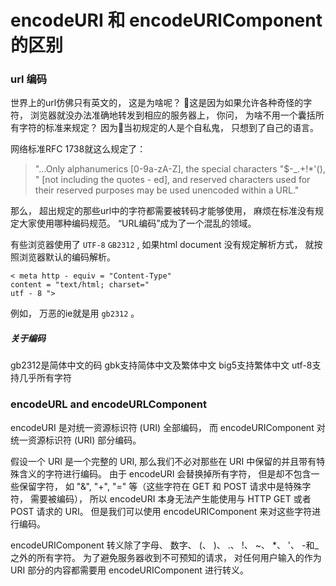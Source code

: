 # encodeURI 和 encodeURIComponent 的区别

### url 编码

世界上的url仿佛只有英文的， 这是为啥呢？ 这是因为如果允许各种奇怪的字符， 浏览器就没办法准确地转发到相应的服务器上， 你问， 为啥不用一个囊括所有字符的标准来规定？ 因为当初规定的人是个自私鬼， 只想到了自己的语言。 

网络标准RFC 1738就这么规定了： 

> "...Only alphanumerics [0-9a-zA-Z], the special characters "$-_.+!*'(), " [not including the quotes - ed], and reserved characters used for their reserved purposes may be used unencoded within a URL."

那么， 超出规定的那些url中的字符都需要被转码才能够使用， 麻烦在标准没有规定大家使用哪种编码规范。 “URL编码”成为了一个混乱的领域。 

有些浏览器使用了 `UTF-8`  `GB2312` , 如果html document 没有规定解析方式， 就按照浏览器默认的编码解析。 

    < meta http - equiv = "Content-Type"
    content = "text/html; charset="
    utf - 8 ">

例如， 万恶的ie就是用 `gb2312` 。 

##### 关于编码

gb2312是简体中文的码 
gbk支持简体中文及繁体中文 
big5支持繁体中文 
utf-8支持几乎所有字符 

### encodeURL and encodeURLComponent

encodeURI 是对统一资源标识符 (URI) 全部编码， 而 encodeURIComponent 对统一资源标识符 (URI) 部分编码。 

假设一个 URI 是一个完整的 URI, 那么我们不必对那些在 URI 中保留的并且带有特殊含义的字符进行编码。 由于 encodeURI 会替换掉所有字符， 但是却不包含一些保留字符， 如 "&", "+", "=" 等（这些字符在 GET 和 POST 请求中是特殊字符， 需要被编码）， 所以 encodeURI 本身无法产生能使用与 HTTP GET 或者 POST 请求的 URI。 但是我们可以使用 encodeURIComponent 来对这些字符进行编码。 

encodeURIComponent 转义除了字母、 数字、 (、 )、 .、 !、 ~、 *、 '、 -和_之外的所有字符。 
为了避免服务器收到不可预知的请求， 对任何用户输入的作为 URI 部分的内容都需要用 encodeURIComponent 进行转义。 